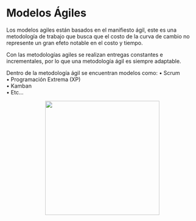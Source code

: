 # Modelos Ágiles

Los modelos agiles están basados en el manifiesto ágil, este es una metodología de trabajo que busca que el costo de la curva de cambio no represente un gran efeto notable en el costo y tiempo. </br>

Con las metodologías agiles se realizan entregas constantes e incrementales, por lo que una metodología ágil es siempre adaptable. </br>

Dentro de la metodología ágil se encuentran modelos como:
•	Scrum </br>
•	Programación Extrema (XP) </br>
•	Kamban </br>
•	Etc… </br>


<p align="center">
<img
    src="https://www.ain.es/site/wp-content/uploads/Agile2.jpg"
    width="300px"
/>
 </p>
